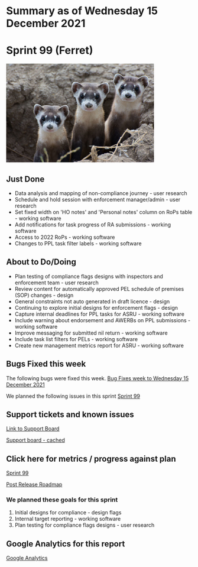 # Summary as of Wednesday 15 December 2021 

# Sprint 99 (Ferret)

![Kimberly Fraser / USFWS, Public domain, via Wikimedia Commons](graphs/ferrets.jpg)

## Just Done
* Data analysis and mapping of non-compliance journey - user research
* Schedule and hold session with enforcement manager/admin - user research
* Set fixed width on 'HO notes' and 'Personal notes' column on RoPs table - working software
* Add notifications for task progress of RA submissions - working software
* Access to 2022 RoPs - working software
* Changes to PPL task filter labels - working software

## About to Do/Doing
* Plan testing of compliance flags designs with inspectors and enforcement team - user research
* Review content for automatically approved PEL schedule of premises (SOP) changes - design
* General constraints not auto generated in draft licence - design
* Continuing to explore initial designs for enforcement flags - design 
* Capture internal deadlines for PPL tasks for ASRU - working software
* Include warning about endorsement and AWERBs on PPL submissions - working software
* Improve messaging for submitted nil return  - working software
* Include task list filters for PELs - working software
* Create new management metrics report for ASRU - working software

## Bugs Fixed this week
The following bugs were fixed this week.
[Bug Fixes week to Wednesday 15 December 2021](graphs/bugs15122021.png)

We planned the following issues in this sprint 
[Sprint 99](graphs/sprint15122021.png)

## Support tickets and known issues
[Link to Support Board](https://collaboration.homeoffice.gov.uk/jira/secure/RapidBoard.jspa?rapidView=1717&selectedIssue=ASSB-253)

[Support board - cached](graphs/supportBoard15122021.png)

## Click here for metrics / progress against plan
[Sprint 99](graphs/progress15122021.png)

[Post Release Roadmap](graphs/roadmap15122021.png)

### We planned these goals for this sprint
1. Initial designs for compliance - design flags 
2. Internal target reporting - working software 
3. Plan testing for compliance flags designs - user research

## Google Analytics for this report
[Google Analytics](graphs/GA15122021.png)


